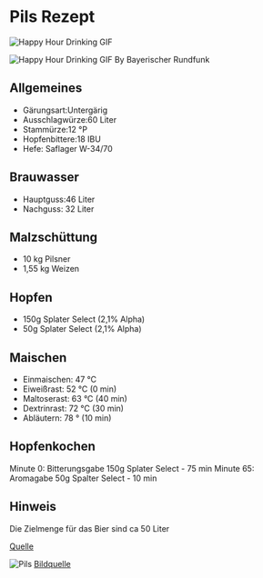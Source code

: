 # Pils Rezept

![Happy Hour Drinking GIF](https://media3.giphy.com/media/e6TR9n00dL3JS/giphy.gif?cid=790b76118a57c88c0330f2614efaa435174f039ef4e349a3&rid=giphy.gif "Happy Hour Drinking GIF")

![Happy Hour Drinking GIF By Bayerischer Rundfunk](https://media2.giphy.com/media/3o6Ztd5vx7mxQ4AkQU/giphy.gif?cid=790b761197e3d3071bf666783a7f6276fd50d5804095a59b&rid=giphy.gif "Happy Hour Drinking GIF By Bayerischer Rundfunk")

## Allgemeines

* Gärungsart:Untergärig
* Ausschlagwürze:60 Liter
* Stammürze:12 °P
* Hopfenbittere:18 IBU
* Hefe:	Saflager W-34/70

## Brauwasser

* Hauptguss:46 Liter
* Nachguss:	32 Liter

## Malzschüttung

* 10 kg Pilsner
* 1,55 kg Weizen

## Hopfen

* 150g Splater Select (2,1% Alpha)
* 50g Splater Select (2,1% Alpha)

## Maischen

* Einmaischen: 47 °C
* Eiweißrast: 52 °C (0 min)
* Maltoserast: 63 °C (40 min)
* Dextrinrast: 72 °C (30 min)
* Abläutern: 78 ° (10 min)

## Hopfenkochen

Minute 0: Bitterungsgabe 150g Splater Select - 75 min
Minute 65: Aromagabe 50g Spalter Select - 10 min

## Hinweis

Die Zielmenge für das Bier sind ca 50 Liter

[Quelle](https://lernebrauen.com/rezept/pils/ "Quelle")

![Pils](https://www.bierselect.de/biermagazin/wp-content/uploads/2016/06/Interessantes-ueber-das-Pils-1300x722.jpg "Pils")
[Bildquelle](https://www.bierselect.de/biermagazin/wp-content/uploads/2016/06/Interessantes-ueber-das-Pils-1300x722.jpg "Quelle")
